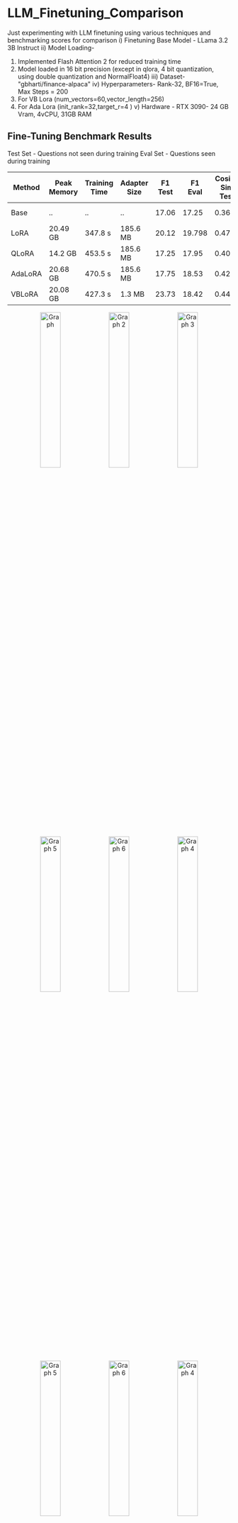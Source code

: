 # LLM_Finetuning_Comparison
 Just experimenting with LLM finetuning using various techniques and benchmarking scores for comparison
i) Finetuning Base Model - LLama 3.2 3B Instruct
ii) Model Loading- 
1) Implemented Flash Attention 2 for reduced training time
2) Model loaded in 16 bit precision (except in qlora, 4 bit quantization, using double quantization and NormalFloat4)
iii) Dataset- "gbharti/finance-alpaca"
iv) Hyperparameters-
Rank-32, 
BF16=True, 
Max Steps = 200
4) For VB Lora (num_vectors=60,vector_length=256)
5) For Ada Lora (init_rank=32,target_r=4 )
v) Hardware - RTX 3090- 24 GB Vram, 4vCPU, 31GB RAM

## Fine-Tuning Benchmark Results
Test Set - Questions not seen during training
Eval Set - Questions seen during training

| Method   | Peak Memory| Training Time| Adapter Size | F1 Test | F1 Eval | Cosine Sim Test| Cosine Sim Eval| BERT Score Test| BERT Score Eval| Avg Inference Time| Memory Used |
|----------|------------|--------------|--------------|---------|---------|----------------|----------------|----------------|----------------|------------------|--------------|
| Base     | ..         | ..           | ..           | 17.06   | 17.25   | 0.3600         | 0.4803         | 0.4100         | 0.4890         | 2.08 s           | 12.77 GB     |
| LoRA     | 20.49 GB   | 347.8 s      | 185.6 MB     | 20.12   | 19.798  | 0.4748         | 0.5540         | 0.5023         | 0.5330         | 3.89 s           | 12.95 GB     |
| QLoRA    | 14.2 GB    | 453.5 s      | 185.6 MB     | 17.25   | 17.95   | 0.4070         | 0.5027         | 0.4897         | 0.5012         | 3.92 s           | 12.19 GB     |
| AdaLoRA  | 20.68 GB   | 470.5 s      | 185.6 MB     | 17.75   | 18.53   | 0.4208         | 0.4620         | 0.4191         | 0.4451         | 4.8 s            | 12.95 GB     |
| VBLoRA   | 20.08 GB   | 427.3 s      | 1.3 MB       | 23.73   | 18.42   | 0.4400         | 0.4966         | 0.5098         | 0.5076         | 5.6 s            | 12.81 GB     |


<p align="center">
    <img src="https://github.com/user-attachments/assets/3df82db8-ee22-4c08-941c-a2d10482c8e3" width="30%" alt="Graph">
    <img src="https://github.com/user-attachments/assets/711a6f0e-4217-46e1-9106-63bcb9a4e1fc" width="30%" alt="Graph 2">
    <img src="https://github.com/user-attachments/assets/e5796c83-1b1d-466a-a174-3d66478a74c2" width="30%" alt="Graph 3">
</p>

<p align="center">
    <img src="https://github.com/user-attachments/assets/6232ad38-3222-4ced-aaf8-f09612edcfef" width="30%" alt="Graph 5">
    <img src="https://github.com/user-attachments/assets/a20ee4fa-edd4-4139-88b6-2e2f4fa1c8c1" width="30%" alt="Graph 6">
    <img src="https://github.com/user-attachments/assets/76a56d8f-6f7e-48f9-abab-7ab6e26e7552" width="30%" alt="Graph 4">
</p>

<p align="center">
    <img src="https://github.com/user-attachments/assets/c288b67c-0bbe-42ac-ade6-b19be6b2f6da" width="30%" alt="Graph 5">
    <img src="https://github.com/user-attachments/assets/26e56927-95e1-4d5b-868f-441d6668a074" width="30%" alt="Graph 6">
    <img src="https://github.com/user-attachments/assets/751d3851-e14f-4430-84c4-6c7942feecad" width="30%" alt="Graph 4">
</p>
<p align="center">
    <img src="https://github.com/user-attachments/assets/b134292b-5aee-46f3-9f70-a067382ffe44" width="40%" alt="Graph 5">
    <img src="https://github.com/user-attachments/assets/e01a9b5c-bbfe-473c-86c5-c2fdf4ebb1aa" width="40%" alt="Graph 6">
    
</p>

As we can see, VBLora performs surprisingly well for a huge memory reduction in Adapter Size, although the inference time increases a bit. I don't know why AdaLora didnt perform well, maybe tuning the hyperparameters will result in a better score.
Next we will perform DPO,PPO on the base model to make our response more human-like.

